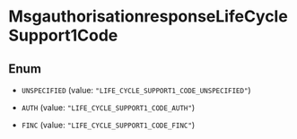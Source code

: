 

# MsgauthorisationresponseLifeCycleSupport1Code

## Enum


* `UNSPECIFIED` (value: `"LIFE_CYCLE_SUPPORT1_CODE_UNSPECIFIED"`)

* `AUTH` (value: `"LIFE_CYCLE_SUPPORT1_CODE_AUTH"`)

* `FINC` (value: `"LIFE_CYCLE_SUPPORT1_CODE_FINC"`)



